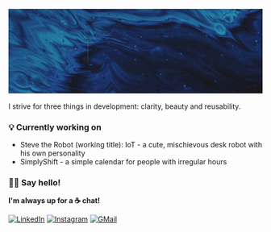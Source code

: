 ![beep boop](images/hero.gif "My name is Simona; I love cats, robots and coding")

I strive for three things in development: clarity, beauty and reusability.


### 💡 Currently working on
- Steve the Robot (working title): IoT - a cute, mischievous desk robot with his own personality
- SimplyShift - a simple calendar for people with irregular hours 

### 👋🏼 Say hello!

**I'm always up for a ☕ chat!**


<a href="https://linkedin.com/in/winnekes" target="_blank">![LinkedIn](https://img.shields.io/badge/LinkedIn-0077B5?style=for-the-badge&logo=linkedin&logoColor=white "Badge for LinkedIn")</a>
<a href="https://instagram.com/robotsandcats" target="_blank">![Instagram](https://img.shields.io/badge/Instagram-E4405F?style=for-the-badge&logo=instagram&logoColor=white "Badge for Instagram")</a>
<a href="mailto:simona.winnekes@googlemail.com">![GMail](	https://img.shields.io/badge/Gmail-D14836?style=for-the-badge&logo=gmail&logoColor=white "Badge for Gmail")</a> 